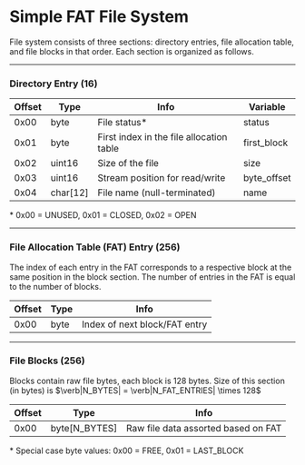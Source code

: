 # Simple FAT File System
File system consists of three sections: directory entries, file allocation table, and file blocks in that order. Each section is organized as follows.

---
### Directory Entry (16)

| Offset | Type     | Info                                     | Variable    |
| ------ | -------- | ---------------------------------------- | ----------- |
| 0x00   | byte     | File status*                             | status      |
| 0x01   | byte     | First index in the file allocation table | first_block |
| 0x02   | uint16   | Size of the file                         | size        |
| 0x03   | uint16   | Stream position for read/write           | byte_offset |
| 0x04   | char[12] | File name (null-terminated)              | name        |

\* 0x00 = UNUSED, 0x01 = CLOSED, 0x02 = OPEN

---
### File Allocation Table (FAT) Entry (256)
The index of each entry in the FAT corresponds to a respective block at the same position in the block section. The number of entries in the FAT is equal to the number of blocks.

| Offset | Type | Info                          |
| ------ | ---- | ----------------------------- |
| 0x00   | byte | Index of next block/FAT entry |

---
### File Blocks (256)
Blocks contain raw file bytes, each block is 128 bytes. Size of this section (in bytes) is $\verb|N_BYTES| = \verb|N_FAT_ENTRIES| \times 128$

| Offset | Type          | Info                                |
| ------ | ------------- | ----------------------------------- |
| 0x00   | byte[N_BYTES] | Raw file data assorted based on FAT |

\* Special case byte values: 0x00 = FREE, 0x01 = LAST_BLOCK
